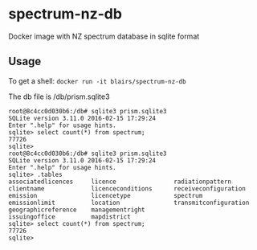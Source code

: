 # spectrum-nz-db

Docker image with NZ spectrum database in sqlite format

## Usage

To get a shell: `docker run -it blairs/spectrum-nz-db`

The db file is /db/prism.sqlite3

```
root@8c4cc0d030b6:/db# sqlite3 prism.sqlite3 
SQLite version 3.11.0 2016-02-15 17:29:24
Enter ".help" for usage hints.
sqlite> select count(*) from spectrum;
77726
sqlite> 
root@8c4cc0d030b6:/db# sqlite3 prism.sqlite3 
SQLite version 3.11.0 2016-02-15 17:29:24
Enter ".help" for usage hints.
sqlite> .tables
associatedlicences     licence                radiationpattern     
clientname             licenceconditions      receiveconfiguration 
emission               licencetype            spectrum             
emissionlimit          location               transmitconfiguration
geographicreference    managementright      
issuingoffice          mapdistrict          
sqlite> select count(*) from spectrum;
77726
sqlite> 

```

